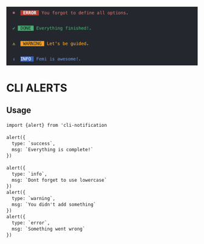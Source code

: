 ![cli-notification screenshot](./.github/cli-alerts.png)

# CLI ALERTS

## Usage

```
import {alert} from 'cli-notification

alert({
  type: `success`,
  msg: `Everything is complete!`
})

alert({
  type: `info`,
  msg: `Dont forget to use lowercase`
})
alert({
  type: `warning`,
  msg: `You didn't add something`
})
alert({
  type: `error`,
  msg: `Something went wrong`
})


```
